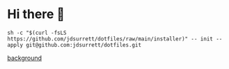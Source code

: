 # Hi there 👋

```shell
sh -c "$(curl -fsLS https://github.com/jdsurrett/dotfiles/raw/main/installer)" -- init --apply git@github.com:jdsurrett/dotfiles.git
```
[background](https://www.reddit.com/r/wallpaper/comments/uzdtqi/futurist_city_3840x2160)
